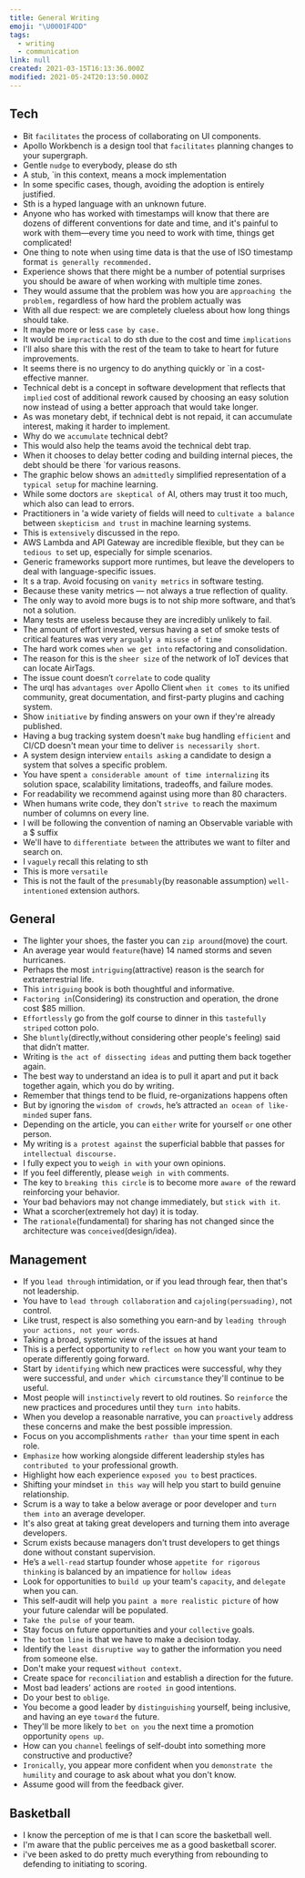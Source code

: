 ```yaml
---
title: General Writing
emoji: "\U0001F4DD"
tags:
  - writing
  - communication
link: null
created: 2021-03-15T16:13:36.000Z
modified: 2021-05-24T20:13:50.000Z
---
```


## Tech

- Bit `facilitates` the process of collaborating on UI components.
- Apollo Workbench is a design tool that `facilitates` planning changes to your supergraph.
- Gentle `nudge` to everybody, please do sth
- A stub, `in this context, means a mock implementation
- In some specific cases, though, avoiding the adoption is entirely justified.
- Sth is a hyped language with an unknown future.
- Anyone who has worked with timestamps will know that there are dozens of different conventions for date and time, and it's painful to work with them—every time you need to work with time, things get complicated!
- One thing to note when using time data is that the use of ISO timestamp format `is generally recommended.`
- Experience shows that there might be a number of potential surprises you should be aware of when working with multiple time zones.
- They would assume that the problem was how you are `approaching the problem,` regardless of how hard the problem actually was
- With all due respect: we are completely clueless about how long things should take.
- It maybe more or less `case by case.`
- It would be `impractical` to do sth due to the cost and time `implications`
- I'll also share this with the rest of the team to take to heart for future improvements.
- It seems there is no urgency to do anything quickly or `in a cost-effective manner.
- Technical debt is a concept in software development that reflects that `implied` cost of additional rework caused by choosing an easy solution now instead of using a better approach that would take longer.
- As was monetary debt, if technical debt is not repaid, it can accumulate interest, making it harder to implement.
- Why do we `accumulate` technical debt?
- This would also help the teams avoid the technical debt trap.
- When it chooses to delay better coding and building internal pieces, the debt should be there `for various reasons.
- The graphic below shows an `admittedly` simplified representation of a `typical setup` for machine learning.
- While some doctors `are skeptical of` AI, others may trust it too much, which also can lead to errors.
- Practitioners in 'a wide variety of fields will need to `cultivate a balance `between `skepticism and trust` in machine learning systems.
- This is `extensively` discussed in the repo.
- AWS Lambda and API Gateway are incredible flexible, but they can `be tedious to` set up, especially for simple scenarios.
- Generic frameworks support more runtimes, but leave the developers to deal with language-specific issues.
- It s a trap. Avoid focusing on `vanity metrics` in software testing.
- Because these vanity metrics — not always a true reflection of quality.
- The only way to avoid more bugs is to not ship more software, and that’s not a solution.
- Many tests are useless because they are incredibly unlikely to fail.
- The amount of effort invested, versus having a set of smoke tests of critical features was very `arguably a misuse of time`
- The hard work comes `when we get into` refactoring and consolidation.
- The reason for this is the `sheer size` of the network of IoT devices that can locate AirTags.
- The issue count doesn’t `correlate` to code quality
- The urql has `advantages over` Apollo Client `when it comes to` its unified community, great documentation, and first-party plugins and caching system.
- Show `initiative` by finding answers on your own if they're already published.
- Having a bug tracking system doesn't `make` bug handling `efficient` and CI/CD doesn't mean your time to deliver `is necessarily short`.
- A system design interview `entails asking` a candidate to design a system that solves a specific problem.
- You have spent `a considerable amount of time internalizing` its solution space, scalability limitations, tradeoffs, and failure modes.
- For readability we recommend against using more than 80 characters.
- When humans write code, they don't `strive to` reach the maximum number of columns on every line.
- I will be following the convention of naming an Observable variable with a $ suffix
- We'll have to `differentiate between` the attributes we want to filter and search on.
- I `vaguely` recall this relating to sth
- This is more `versatile`
- This is not the fault of the `presumably`(by reasonable assumption) `well-intentioned` extension authors.

## General

- The lighter your shoes, the faster you can `zip around`(move) the court.
- An average year would `feature`(have) 14 named storms and seven hurricanes.
- Perhaps the most `intriguing`(attractive) reason is the search for extraterrestrial life.
- This `intriguing` book is both thoughtful and informative.
- `Factoring in`(Considering) its construction and operation, the drone cost $85 million.
- `Effortlessly` go from the golf course to dinner in this `tastefully striped` cotton polo.
- She `bluntly`(directly,without considering other people's feeling) said that didn’t matter.
- Writing is `the act of dissecting ideas` and putting them back together again.
- The best way to understand an idea is to pull it apart and put it back together again, which you do by writing.
- Remember that things tend to be fluid, re-organizations happens often
- But by ignoring the `wisdom of crowds`, he’s attracted `an ocean of like-minded` super fans.
- Depending on the article, you can `either` write for yourself `or` one other person.
- My writing is `a protest against` the superficial babble that passes for `intellectual discourse.`
- I fully expect you to `weigh in with` your own opinions.
- If you feel differently, please `weigh in with` comments.
- The key to `breaking this circle` is to become more `aware of` the reward reinforcing your behavior.
- Your bad behaviors may not change immediately, but `stick with it`.
- What a scorcher(extremely hot day) it is today.
- The `rationale`(fundamental) for sharing has not changed since the architecture was `conceived`(design/idea).

## Management

- If you `lead through` intimidation, or if you lead through fear, then that's not leadership.
- You have to `lead through collaboration` and `cajoling(persuading)`, not control.
- Like trust, respect is also something you earn-and by `leading through your actions, not your words`.
- Taking a broad, systemic view of the issues at hand
- This is a perfect opportunity to `reflect on` how you want your team to operate differently going forward.
- Start by `identifying` which new practices were successful, why they were successful, and `under which circumstance` they'll continue to be useful.
- Most people will `instinctively` revert to old routines. So `reinforce` the new practices and procedures until they `turn into` habits.
- When you develop a reasonable narrative, you can `proactively` address these concerns and make the best possible impression.
- Focus on you accomplishments `rather than` your time spent in each role.
- `Emphasize` how working alongside different leadership styles has `contributed to` your professional growth.
- Highlight how each experience `exposed you to` best practices.
- Shifting your mindset `in this way` will help you start to build genuine relationship.
- Scrum is a way to take a below average or poor developer and `turn them into` an average developer.
- It's also great at taking great developers and turning them into average developers.
- Scrum exists because managers don't trust developers to get things done without constant supervision.
- He’s a `well-read` startup founder whose `appetite for rigorous thinking` is balanced by an impatience for `hollow ideas`
- Look for opportunities to `build up` your team's `capacity`, and `delegate` when you can.
- This self-audit will help you `paint a more realistic picture` of how your future calendar will be populated.
- `Take the pulse of` your team.
- Stay focus on future opportunities and your `collective` goals.
- `The bottom line` is that we have to make a decision today.
- Identify the `least disruptive way` to gather the information you need from someone else.
- Don't make your request `without context`.
- Create space for `reconciliation` and establish a direction for the future.
- Most bad leaders' actions are `rooted in` good intentions.
- Do your best to `oblige`.
- You become a good leader by `distinguishing` yourself, being inclusive, and having an eye `toward` the future.
- They'll be more likely to `bet on you` the next time a promotion opportunity `opens up`.
- How can you `channel` feelings of self-doubt into something more constructive and productive?
- `Ironically`, you appear more confident when you `demonstrate the humility` and courage to ask about what you don't know.
- Assume good will from the feedback giver.

## Basketball

- I know the perception of me is that I can score the basketball well.
- I'm aware that the public perceives me as a good basketball scorer.
- i've been asked to do pretty much everything from rebounding to defending to initiating to scoring.
